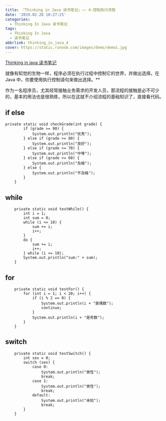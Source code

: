 ```yaml
---
title: 『Thinking in Java 读书笔记』—— 4-控制执行流程
date: '2019.02.28 18:27:25'
categories:
  - Thinking In Java 读书笔记
tags:
  - Thinking In Java
  - 读书笔记
abbrlink: thinking_in_java_4
cover: https://static.runoob.com/images/demo/demo1.jpg
---
```


[Thinking in java 读书笔记](http://xiaweizi.cn/categories/Thinking-In-Java-%E8%AF%BB%E4%B9%A6%E7%AC%94%E8%AE%B0/)

就像有知觉的生物一样，程序必须在执行过程中控制它的世界，并做出选择。在 Java 中，你要使用执行控制语句来做出选择。**

作为一名程序员，尤其经常接触业务需求的开发人员，那流程的接触是必不可少的，基本的用法也是很熟练，所以在这就不介绍流程的基础知识了，直接看代码。

<!-- more -->

## if else

```
private static void checkGrade(int grade) {
        if (grade >= 90) {
            System.out.println("优秀");
        } else if (grade >= 80) {
            System.out.println("良好");
        } else if (grade >= 70) {
            System.out.println("中等");
        } else if (grade >= 60) {
            System.out.println("及格");
        } else {
            System.out.println("不及格");
        }
    }
```

## while

```
    private static void testWhile() {
        int i = 1;
        int sum = 0;
        while (i <= 10) {
            sum += i;
            i++;
        }
        do {
            sum += i;
            i++;
        } while (i <= 10);
        System.out.println("sum:" + sum);
    }
```

## for

```
    private static void testFor() {
        for (int i = 1; i < 20; i++) {
            if (i % 2 == 0) {
                System.out.println(i + "是偶数");
                continue;
            }
            System.out.println(i + "是奇数");
        }
    }
```

## switch

```
    private static void testSwitch() {
        int sex = 0;
        switch (sex) {
            case 0:
                System.out.println("男性");
                break;
            case 1:
                System.out.println("男性");
                break;
            default:
                System.out.println("未知");
                break;
        }
    }
```